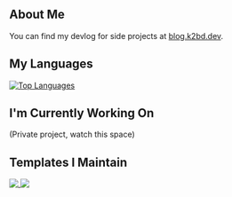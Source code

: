 ## About Me

You can find my devlog for side projects at [blog.k2bd.dev](https://blog.k2bd.dev).

## My Languages

[![Top Languages](https://github-readme-stats.vercel.app/api/top-langs/?username=k2bd&hide=html,css,javascript,dockerfile,shell&layout=compact&theme=cobalt2)](https://github.com/anuraghazra/github-readme-stats)

## I'm Currently Working On

(Private project, watch this space)


## Templates I Maintain

<a href="https://github.com/k2bd/action-python-poetry">
  <img align="top" src="https://github-readme-stats.vercel.app/api/pin/?username=k2bd&repo=action-python-poetry&theme=cobalt2" />
</a>
<a href="https://github.com/k2bd/gcp-fastapi-poetry">
  <img align="top" src="https://github-readme-stats.vercel.app/api/pin/?username=k2bd&repo=gcp-fastapi-poetry&theme=cobalt2" />
</a>

<!--
**k2bd/k2bd** is a ✨ _special_ ✨ repository because its `README.md` (this file) appears on your GitHub profile.

Here are some ideas to get you started:

- 🔭 I’m currently working on ...
- 🌱 I’m currently learning ...
- 👯 I’m looking to collaborate on ...
- 🤔 I’m looking for help with ...
- 💬 Ask me about ...
- 📫 How to reach me: ...
- 😄 Pronouns: ...
- ⚡ Fun fact: ...
-->
